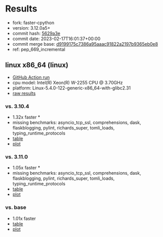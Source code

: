 # Results

- fork: faster-cpython
- version: 3.12.0a5+
- commit hash: [5629a3e](https://github.com/faster%2dcpython/cpython/commit/5629a3e)
- commit date: 2023-02-17T16:01:37+00:00
- commit merge base: [d9199175c7386a95aaac91822a2197b9365eb0e8](https://github.com/faster%2dcpython/cpython/commit/d9199175c7386a95aaac91822a2197b9365eb0e8)
- ref: pep_669_incremental

## linux x86_64 (linux)

- [GitHub Action run](https://github.com/faster-cpython/benchmarking/actions/runs/4205439451)
- cpu model: Intel(R) Xeon(R) W-2255 CPU @ 3.70GHz
- platform: Linux-5.4.0-122-generic-x86_64-with-glibc2.31
- [raw results](bm-20230217-linux-x86_64-faster%252dcpython-pep_669_incremental-3.12.0a5%2B-5629a3e.json)

### vs. 3.10.4

- 1.32x faster \*
- missing benchmarks: asyncio_tcp_ssl, comprehensions, dask, flaskblogging, pylint, richards_super, tomli_loads, typing_runtime_protocols
- [table](bm-20230217-linux-x86_64-faster%252dcpython-pep_669_incremental-3.12.0a5%2B-5629a3e-vs-3.10.4.md)
- [plot](bm-20230217-linux-x86_64-faster%252dcpython-pep_669_incremental-3.12.0a5%2B-5629a3e-vs-3.10.4.png)

### vs. 3.11.0

- 1.05x faster \*
- missing benchmarks: asyncio_tcp_ssl, comprehensions, dask, flaskblogging, pylint, richards_super, tomli_loads, typing_runtime_protocols
- [table](bm-20230217-linux-x86_64-faster%252dcpython-pep_669_incremental-3.12.0a5%2B-5629a3e-vs-3.11.0.md)
- [plot](bm-20230217-linux-x86_64-faster%252dcpython-pep_669_incremental-3.12.0a5%2B-5629a3e-vs-3.11.0.png)

### vs. base

- 1.01x faster
- [table](bm-20230217-linux-x86_64-faster%252dcpython-pep_669_incremental-3.12.0a5%2B-5629a3e-vs-base.md)
- [plot](bm-20230217-linux-x86_64-faster%252dcpython-pep_669_incremental-3.12.0a5%2B-5629a3e-vs-base.png)

